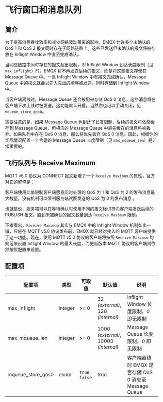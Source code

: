 # 飞行窗口和消息队列

## 简介

为了提高消息吞吐效率和减少网络波动带来的影响，EMQX 允许多个未确认的 QoS 1 和 QoS 2 报文同时存在于网路链路上。这些已发送但未确认的报文将被存放在 Inflight Window 中直至完成确认。

当网络链路中同时存在的报文超出限制，即 Inflight Window 到达长度限制（见 `max_inflight`）时，EMQX 将不再发送后续的报文，而是将这些报文存储在 Message Queue 中。一旦 Inflight Window 中有报文完成确认，Message Queue 中的报文就会以先入先出的顺序被发送，同时存储到 Inflight Window 中。

当客户端离线时，Message Queue 还会被用来存储 QoS 0 消息，这些消息将在客户端下次上线时被发送。这功能默认开启，当然你也可以手动关闭，见 `mqueue_store_qos0`。

需要注意的是，如果 Message Queue 也到达了长度限制，后续的报文将依然缓存到 Message Queue，但相应的 Message Queue 中最先缓存的消息将被丢弃。如果队列中存在 QoS 0 消息，那么将优先丢弃 QoS 0 消息。因此，根据你的实际情况配置一个合适的 Message Queue 长度限制（见 `max_mqueue_len`）是非常重要的。

## 飞行队列与 Receive Maximum

MQTT v5.0 协议为 CONNECT 报文新增了一个 `Receive Maximum` 的属性，官方对它的解释是：

客户端使用此值限制客户端愿意同时处理的 QoS 为 1 和 QoS 为 2 的发布消息最大数量。没有机制可以限制服务端试图发送的 QoS 为 0 的发布消息 。

也就是说，服务端可以在等待确认时使用不同的报文标识符向客户端发送后续的 PUBLISH 报文，直到未被确认的报文数量到达 `Receive Maximum` 限制。

不难看出，`Receive Maximum` 其实与 EMQX 中的 Inflight Window 机制如出一辙，只是在 MQTT v5.0 协议发布前，EMQX 就已经对接入的 MQTT 客户端提供了这一功能。现在，使用 MQTT v5.0 协议的客户端将按照 `Receive Maximum` 的规范来设置 Inflight Window 的最大长度，而更低版本 MQTT 协议的客户端则依然按照配置来设置。

## 配置项

| 配置项            | 类型    | 可取值            | 默认值                                     | 说明                                                   |
| ----------------- | ------- | ----------------- | ------------------------------------------ | ------------------------------------------------------ |
| max_inflight      | integer | >= 0              | 32 *(external)*,<br /> 128 *(internal)*    | Inflight Window 长度限制，0 即无限制                    |
| max_mqueue_len    | integer | >= 0              | 1000 *(external)*,<br />10000 *(internal)* | Message Queue 长度限制，0 即无限制                     |
| mqueue_store_qos0 | enum    | `true`, `false`   | true                                       | 客户端离线时 EMQX 是否存储 QoS 0 消息至 Message Queue |







